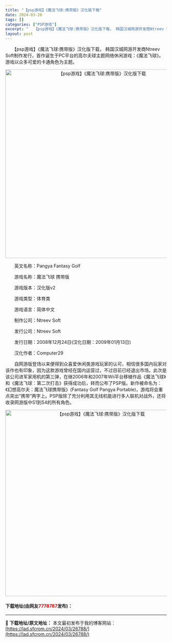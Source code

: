 ```yaml
---
title: "【psp游戏】《魔法飞球:携带版》汉化版下载"
date: 2024-03-26
tags: []
categories: ["PSP游戏"]
excerpt: "　　【psp游戏】《魔法飞球:携带版》汉化版下载， 韩国汉城网游开发商Ntreev Soft制作发行，首作诞生于PC平台的高尔夫球主题网络休闲游戏：《魔法飞球》。游戏以众多可爱的卡通角色为主题。 　　英文名称：Pangya Fantasy Golf 　　游戏名称：魔法飞球 携带版 　　游戏版本：汉化&hellip;"
layout: post
---
```


 <p>　　【psp游戏】《魔法飞球:携带版》汉化版下载， 韩国汉城网游开发商Ntreev Soft制作发行，首作诞生于PC平台的高尔夫球主题网络休闲游戏：《魔法飞球》。游戏以众多可爱的卡通角色为主题。</p> <p align="center"><img align="" border="0" src="https://lad.sfcrom.cn/wp-content/uploads/2024/03/20240325_6601fc5311a20.png" width="589" alt="【psp游戏】《魔法飞球:携带版》汉化版下载" /></p> <p>　　英文名称：Pangya Fantasy Golf</p> <p>　　游戏名称：魔法飞球 携带版</p> <p>　　游戏版本：汉化版v2</p> <p>　　游戏类型：体育类</p> <p>　　游戏语言：简体中文</p> <p>　　制作公司：Ntreev Soft</p> <p>　　发行公司：Ntreev Soft</p> <p>　　发行日期：2008年12月24日(汉化日期：2009年01月13日)</p> <p>　　汉化作者：Computer29</p> <p>　　自网游版登场以来便得到众喜爱休闲类游戏玩家的认可，相信很多国内玩家对该作也有印象，因为这款游戏曾经在国内运营过，不过目前已经退出市场。此次是该公司进军家用机的第三弹，在继2006年和2007年Wii平台移植作品《魔法飞球》和《魔法飞球：第二次打击》获得成功后，转而公布了PSP版。新作被命名为：《幻想高尔夫：魔法飞球携带版》(Fantasy Golf Pangya Portable)，游戏将会重点突出&ldquo;携带&rdquo;两字上。PSP版除了充分利用其无线机能进行多人联机对战外，还将收录网游版中S1到S4的所有角色。</p> <p align="center"><img align="" border="0" src="https://lad.sfcrom.cn/wp-content/uploads/2024/03/20240325_6601fc54d764c.png" width="582" alt="【psp游戏】《魔法飞球:携带版》汉化版下载" /></p> <p><h4>下载地址(由网友<font color="red">7778787</font>发布)：</h4></p> 

---
📖 **下载地址/原文地址：** 本文最初发布于我的博客网站：[https://lad.sfcrom.cn/2024/03/26788/](https://lad.sfcrom.cn/2024/03/26788/)
